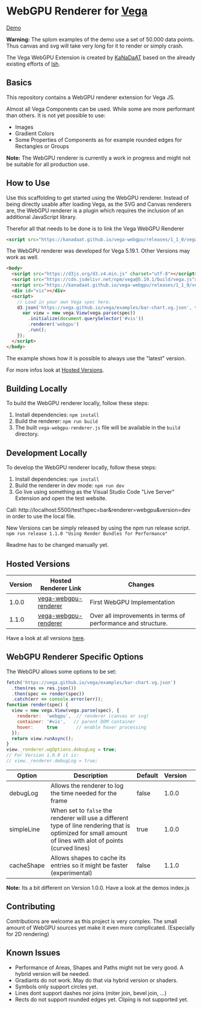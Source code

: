 # WebGPU Renderer for [Vega](https://vega.github.io/vega)

[Demo](https://kanadaat.github.io/vega-webgpu/test)

**Warning:** The splom examples of the demo use a set of 50.000 data points. Thus canvas and svg will take very long for it to render or simply crash.

The Vega WebGPU Extension is created by [KaNaDaAT](https://github.com/KaNaDaAT) based on the already existing efforts of [lsh](https://github.com/lsh).

## Basics

This repository contains a WebGPU renderer extension for Vega JS. 

Almost all Vega Components can be used. While some are more performant than others. 
It is not yet possible to use:
- Images
- Gradient Colors
- Some Properties of Components as for example rounded edges for Rectangles or Groups

**Note:** The WebGPU renderer is currently a work in progress and might not be suitable for all production use.

## How to Use

Use this scaffolding to get started using the WebGPU renderer. Instead of being directly usable after loading Vega, as the SVG and Canvas renderers are, the WebGPU renderer is a plugin which requires the inclusion of an additional JavaScript library.

Therefor all that needs to be done is to link the Vega WebGPU Renderer
```html
<script src="https://kanadaat.github.io/vega-webgpu/releases/1_1_0/vega-webgpu-renderer.js"></script>
```

The WebGPU renderer was developed for Vega 5.19.1. Other Versions may work as well.
```html
<body>
  <script src="https://d3js.org/d3.v4.min.js" charset="utf-8"></script>
  <script src="https://cdn.jsdelivr.net/npm/vega@5.19.1/build/vega.js"></script>
  <script src="https://kanadaat.github.io/vega-webgpu/releases/1_1_0/vega-webgpu-renderer.js"></script>
  <div id="vis"></div>
  <script>
    // Load in your own Vega spec here.
    d3.json('https://vega.github.io/vega/examples/bar-chart.vg.json', function (spec) {
      var view = new vega.View(vega.parse(spec))
        .initialize(document.querySelector('#vis'))
        .renderer('webgpu')
        .run();
    });
  </script>
</body>
```

The example shows how it is possible to always use the "latest" version.

For more infos look at [Hosted Versions](#hosted-versions).

## Building Locally
To build the WebGPU renderer locally, follow these steps:

1. Install dependencies: `npm install`
2. Build the renderer: `npm run build`
3. The built `vega-webgpu-renderer.js` file will be available in the `build` directory.


## Development Locally
To develop the WebGPU renderer locally, follow these steps:

1. Install dependencies: `npm install`
2. Build the renderer in dev mode: `npm run dev`
3. Go live using something as the Visual Studio Code "Live Server" Extension and open the test website.

Call: http://localhost:5500/test?spec=bar&renderer=webgpu&version=dev in order to use the local file.

New Versions can be simply released by using the npm run release script.
`npm run release 1.1.0 "Using Render Bundles for Performance"`

Readme has to be changed manually yet.

## Hosted Versions

| Version | Hosted Renderer Link                                                                                     | Changes |
| ------- | -------------------------------------------------------------------------------------------------------- | ------- |
| 1.0.0   | [vega-webgpu-renderer](https://kanadaat.github.io/vega-webgpu/releases/1_0_0/vega-webgpu-renderer.js) | First WebGPU Implementation |
| 1.1.0   | [vega-webgpu-renderer](https://kanadaat.github.io/vega-webgpu/releases/1_1_0/vega-webgpu-renderer.js) | Over all improvements in terms of performance and structure.  |

Have a look at all versions [here](https://kanadaat.github.io/vega-webgpu/releases).


## WebGPU Renderer Specific Options

The WebGPU allows some options to be set:
```js
fetch('https://vega.github.io/vega/examples/bar-chart.vg.json')
  .then(res => res.json())
  .then(spec => render(spec))
  .catch(err => console.error(err));
function render(spec) {
  view = new vega.View(vega.parse(spec), {
    renderer:  'webgpu',  // renderer (canvas or svg)
    container: '#vis',   // parent DOM container
    hover:     true       // enable hover processing
  });
  return view.runAsync();
}
view._renderer.wgOptions.debugLog = true;
// For Version 1.0.0 it is:
// view._renderer.debugLog = true;
```
| Option     | Description                                                                                                                                                 | Default | Version |   |
|------------|-------------------------------------------------------------------------------------------------------------------------------------------------------------|---------|---------|---|
| debugLog   | Allows the renderer to log the time needed for the frame                                                                                                    | false   | 1.0.0   |   |
| simpleLine | When set to `false` the renderer will use a different type of line rendering that is optimized for small amount of lines with alot of points (curved lines) | true    | 1.0.0   |   |
| cacheShape | Allows shapes to cache its entries so it might be faster (experimental)                                                                                     | false   | 1.1.0   |   |

**Note:** Its a bit different on Version 1.0.0. Have a look at the demos index.js

## Contributing

Contributions are welcome as this project is very complex. The small amount of WebGPU sources yet make it even more complicated. (Especially for 2D rendering)

## Known Issues

- Performance of Areas, Shapes and Paths might not be very good. A hybrid version will be needed.
- Gradiants do not work. May do that via hybrid version or shaders.
- Symbols only support circles yet.
- Lines dont support dashes nor joins (miter join, bevel join, ...)
- Rects do not support rounded edges yet.
  Cliping is not supported yet.
